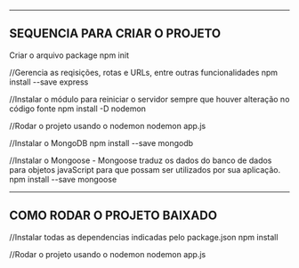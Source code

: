 --------------------------------
SEQUENCIA PARA CRIAR O PROJETO
--------------------------------

Criar o arquivo package
npm init

//Gerencia as reqisições, rotas e URLs, entre outras funcionalidades
npm install --save express

//Instalar o módulo para reiniciar o servidor sempre que houver alteração no código fonte
npm install -D nodemon

//Rodar o projeto usando o nodemon
nodemon app.js

//Instalar o MongoDB
npm install --save mongodb

//Instalar o Mongoose - Mongoose traduz os dados do banco de dados para objetos javaScript para
que possam ser utilizados por sua aplicação.
npm install --save mongoose

----------------------------------
COMO RODAR O PROJETO BAIXADO
----------------------------------

//Instalar todas as dependencias indicadas pelo package.json
npm install

//Rodar o projeto usando o nodemon
nodemon app.js
